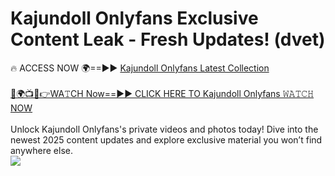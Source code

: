 # Kajundoll Onlyfans Exclusive Content Leak - Fresh Updates! (dvet)

🔥 ACCESS NOW 🌍==►► <a href="https://tinyurl.com/kvy9nzfs" rel="nofollow">Kajundoll Onlyfans Latest Collection</a>
<br><br>
[🔴🌍📺📱👉WA𝚃CH Now==►► CLICK HERE TO Kajundoll Onlyfans 𝚆𝙰𝚃𝙲𝙷 NOW](https://tinyurl.com/kvy9nzfs)
<br><br>
Unlock Kajundoll Onlyfans's private videos and photos today! Dive into the newest 2025 content updates and explore exclusive material you won’t find anywhere else.
<br>
<a href="https://tinyurl.com/kvy9nzfs" rel="nofollow" data-target="animated-image.originalLink"><img src="https://camo.githubusercontent.com/8a4f000d20f83aca3bf7ec5f350d767afa0574a8a352519fd8cfa583a6f93a33/68747470733a2f2f692e696d6775722e636f6d2f644a486b345a712e676966" data-canonical-src="https://i.imgur.com/dJHk4Zq.gif" style="max-width: 100%; display: inline-block;" data-target="animated-image.originalImage"></a>
<br>

